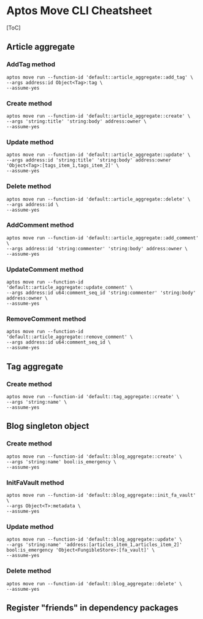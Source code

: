 # Aptos Move CLI Cheatsheet

[ToC]

## Article aggregate

### AddTag method

```shell
aptos move run --function-id 'default::article_aggregate::add_tag' \
--args address:id Object<Tag>:tag \
--assume-yes
```

### Create method

```shell
aptos move run --function-id 'default::article_aggregate::create' \
--args 'string:title' 'string:body' address:owner \
--assume-yes
```

### Update method

```shell
aptos move run --function-id 'default::article_aggregate::update' \
--args address:id 'string:title' 'string:body' address:owner 'Object<Tag>:[tags_item_1,tags_item_2]' \
--assume-yes
```

### Delete method

```shell
aptos move run --function-id 'default::article_aggregate::delete' \
--args address:id \
--assume-yes
```

### AddComment method

```shell
aptos move run --function-id 'default::article_aggregate::add_comment' \
--args address:id 'string:commenter' 'string:body' address:owner \
--assume-yes
```

### UpdateComment method

```shell
aptos move run --function-id 'default::article_aggregate::update_comment' \
--args address:id u64:comment_seq_id 'string:commenter' 'string:body' address:owner \
--assume-yes
```

### RemoveComment method

```shell
aptos move run --function-id 'default::article_aggregate::remove_comment' \
--args address:id u64:comment_seq_id \
--assume-yes
```

## Tag aggregate

### Create method

```shell
aptos move run --function-id 'default::tag_aggregate::create' \
--args 'string:name' \
--assume-yes
```

## Blog singleton object

### Create method

```shell
aptos move run --function-id 'default::blog_aggregate::create' \
--args 'string:name' bool:is_emergency \
--assume-yes
```

### InitFaVault method

```shell
aptos move run --function-id 'default::blog_aggregate::init_fa_vault' \
--args Object<T>:metadata \
--assume-yes
```

### Update method

```shell
aptos move run --function-id 'default::blog_aggregate::update' \
--args 'string:name' 'address:[articles_item_1,articles_item_2]' bool:is_emergency 'Object<FungibleStore>:[fa_vault]' \
--assume-yes
```

### Delete method

```shell
aptos move run --function-id 'default::blog_aggregate::delete' \
--assume-yes
```

## Register "friends" in dependency packages

